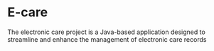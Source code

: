 # E-care

  The electronic care project is a Java-based application designed to streamline and enhance the management of electronic care records
